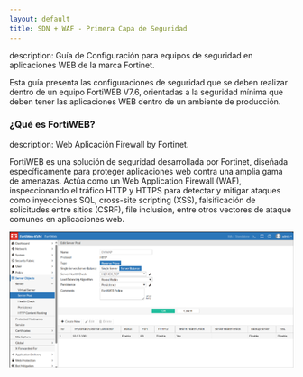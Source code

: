 ```yaml
---
layout: default
title: SDN + WAF - Primera Capa de Seguridad
---
```


description: Guía de Configuración para equipos de seguridad en aplicaciones WEB de la marca Fortinet.

Esta guía presenta las configuraciones de seguridad que se deben realizar dentro de un equipo FortiWEB V7.6, orientadas a la seguridad mínima que deben tener las aplicaciones WEB dentro de un ambiente de producción.

### ¿Qué es FortiWEB? 
description: Web Aplicación Firewall by Fortinet.

FortiWEB es una solución de seguridad desarrollada por Fortinet, diseñada específicamente para proteger aplicaciones web contra una amplia gama de amenazas. Actúa como un Web Application Firewall (WAF), inspeccionando el tráfico HTTP y HTTPS para detectar y mitigar ataques como inyecciones SQL, cross-site scripting (XSS), falsificación de solicitudes entre sitios (CSRF), file inclusion, 
entre otros vectores de ataque comunes en aplicaciones web.

![Imagen 1.1](img/fortiweb1.png)

